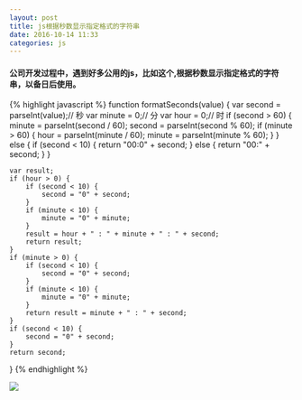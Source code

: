 ```yaml
---
layout: post
title: js根据秒数显示指定格式的字符串
date: 2016-10-14 11:33
categories: js 
---
```


#### 公司开发过程中，遇到好多公用的js，比如这个,根据秒数显示指定格式的字符串，以备日后使用。

{% highlight javascript %}
function formatSeconds(value) {
	var second = parseInt(value);// 秒
	var minute = 0;// 分
	var hour = 0;// 时
	if (second > 60) {
		minute = parseInt(second / 60);
		second = parseInt(second % 60);
		if (minute > 60) {
			hour = parseInt(minute / 60);
			minute = parseInt(minute % 60);
		}
	} else {
		if (second < 10) {
			return "00:0" + second;
		} else {
			return "00:" + second;
		}
	}

	var result;
	if (hour > 0) {
		if (second < 10) {
			second = "0" + second;
		}
		if (minute < 10) {
			minute = "0" + minute;
		}
		result = hour + " : " + minute + " : " + second;
		return result;
	}
	if (minute > 0) {
		if (second < 10) {
			second = "0" + second;
		}
		if (minute < 10) {
			minute = "0" + minute;
		}
		return result = minute + " : " + second;
	}
	if (second < 10) {
		second = "0" + second;
	}
	return second;
}
{% endhighlight %}

![](http://cdn.awbeci.com/images/awbeci-xyz/blog/2016-10-14-js-date-format.png)
